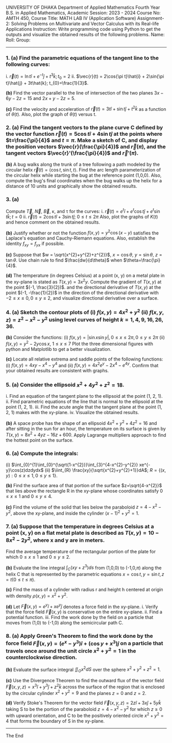 UNIVERSITY OF DHAKA
Department of Applied Mathematics
Fourth Year B.S. in Applied Mathematics, Academic Session: 2023 - 2024
Course No: AMTH 450, Course Title: MATH LAB IV (Application Software)
Assignment-2: Solving Problems on Multivariate and Vector Calculus with its Real-life Applications
Instruction: Write programming code using Python to get the outputs and visualize the obtained results of the following problems.
Name:
Roll:
Group:

---

### **1. (a)** Find the parametric equations of the tangent line to the following curves:
i. $\vec{r}(t) = \ln{t}\hat{i} + e^{-t}\hat{j} + t^{3}\hat{k}; t_{0}=2$
ii. $\vec{r}(t) = 2\cos{\pi t}\hat{i} + 2\sin{\pi t}\hat{j} + 3t\hat{k}; t_{0}=\frac{1}{3}$.

**(b)** Find the vector parallel to the line of intersection of the two planes $3x-6y-2z=15$ and $2x+y-2z=5$.

**(c)** Find the velocity and acceleration of $\vec{r}(t) = 3t\hat{i} + \sin{t}\hat{j} + t^{2}\hat{k}$ as a function of $\theta(t)$. Also, plot the graph of $\theta(t)$ versus t.

### **2. (a)** Find the tangent vectors to the plane curve C defined by the vector function $\vec{r}(t) = 5\cos{t}\hat{i} + 4\sin{t}\hat{j}$ at the points where $t=\frac{\pi}{4}$ and $t=\pi$. Make a sketch of C, and display the position vectors $\vec{r}(\frac{\pi}{4})$ and $\vec{r}(\pi)$, and the tangent vectors $\vec{r}'(\frac{\pi}{4})$ and $\vec{r}'(\pi)$.

**(b)** A bug walks along the trunk of a tree following a path modeled by the circular helix $\vec{r}(t) = \langle \cos{t}, \sin{t}, t \rangle$.
Find the arc length parameterization of the circular helix while starting the bug at the reference point (1,0,0).
Also, compute the bug's final coordinates when the bug walks up the helix for a distance of 10 units and graphically show the obtained results.

### **3. (a)**
Compute $\vec{T}$, $\vec{N}$, $\vec{B}$, κ, and τ for the curves:
i. $\vec{r}(t) = e^{t}\hat{i} + e^{t}\cos{t}\hat{j} + e^{t}\sin{t}\hat{k}; t=0$
ii. $\vec{r}(t) = 2\cos{t}\hat{i} + 3\sin{t}\hat{j}$; $0 \le t \le 2\pi$
Also, plot the graphs of $K(t)$ and hence comment on the obtained results.

**(b)** Justify whether or not the function $f(x,y) = y^{2}\cos(x-y)$ satisfies the Laplace's equation and Cauchy-Riemann equations.
Also, establish the identity $f_{xy} = f_{yx}$ if possible.

**(c)** Suppose that $w = \sqrt{x^{2}+y^{2}+z^{2}}$, $x=\cos{\theta}$, $y=\sin{\theta}$, $z=\tan{\theta}$. Use chain rule to find $\frac{dw}{d\theta}$ when $\theta=\frac{\pi}{4}$.

**(d)** The temperature (in degrees Celsius) at a point (x, y) on a metal plate in the xy-plane is stated as $T(x,y) = 3x^{2}y$. Compute the gradient of $T(x,y)$ at the point $(-1, \frac{3}{2})$. and the directional derivative of $T(x,y)$ at the point $(-1, -\frac{1}{2})$ in the direction of the directional derivative with $-2 \le x \le 0, 0 \le y \le 2$, and visualize directional derivative over a surface.

### **4. (a)** Sketch the contour plots of (i) $f(x,y) = 4x^{2}+y^{2}$ (ii) $f(x,y,z) = z^{2}-x^{2}-y^{2}$ using level curves of height $k=1,4,9,16,26,36$.

**(b)** Consider the functions:
(i) $f(x,y) = |\sin{x}\sin{y}|, 0 \le x \le 2\pi, 0 \le y \le 2\pi$
(ii) $f(x,y) = y^{2}-2y\cos{x}$, $1 \le x \le 7$
Plot the three dimensional figures with python and Matplotlib to get a better visualization.

**(c)** Locate all relative extrema and saddle points of the following functions:
(i) $f(x,y) = 4xy-x^{4}-y^{4}$ and (ii) $f(x,y) = 4x^{2}e^{y}-2x^{4}-e^{4y}$.
Confirm that your obtained results are consistent with graphs.

### **5. (a)** Consider the ellipsoid $x^{2}+4y^{2}+z^{2}=18$.
i. Find an equation of the tangent plane to the ellipsoid at the point (1, 2, 1).
ii. Find parametric equations of the line that is normal to the ellipsoid at the point (1, 2, 1).
iii. Find the acute angle that the tangent plane at the point (1, 2, 1) makes with the xy-plane.
iv. Visualize the obtained results.

**(b)** A space probe has the shape of an ellipsoid $4x^{2}+y^{2}+4z^{2}=16$ and after sitting in the sun for an hour, the temperature on its surface is given by $T(x,y) = 8x^{2}+4yz-16z+600$.
Apply Lagrange multipliers approach to find the hottest point on the surface.

### **6. (a)** Compute the integrals:
(i) $\int_{0}^{1}\int_{0}^{\sqrt{1-x^{2}}}\int_{3}^{4-x^{2}-y^{2}} xe^{-y}\cos(z)dzdydx$
(ii) $\iint_{R} \frac{xy}{\sqrt{x^{2}+y^{2}+1}}dA$; $R = \{(x,y): 0 \le x \le 1, 0 \le y \le 1\}$.

**(b)** Find the surface area of that portion of the surface $z=\sqrt{4-x^{2}}$ that lies above the rectangle R in the xy-plane whose coordinates satisfy $0 \le x \le 1$ and $0 \le y \le 4$.

**(c)** Find the volume of the solid that lies below the paraboloid $z=4-x^{2}-y^{2}$, above the xy-plane, and inside the cylinder $(x-1)^{2}+y^{2}=1$.

### **7. (a)** Suppose that the temperature in degrees Celsius at a point (x, y) on a flat metal plate is described as $T(x,y) = 10-8x^{2}-2y^{2}$, where x and y are in meters.
Find the average temperature of the rectangular portion of the plate for which $0 \le x \le 1$ and $0 \le y \le 2$.

**(b)** Evaluate the line integral $\int_{C} (xy+z^{3})ds$ from (1,0,0) to (-1,0,$\pi$) along the helix C that is represented by the parametric equations $x=\cos{t}, y=\sin{t}, z=t (0 \le t \le \pi)$.

**(c)** Find the mass of a cylinder with radius r and height h centered at origin with density $\rho(x,y) = x^{2}+y^{2}$.

**(d)** Let $\vec{F}(x,y) = e^{y}\hat{i} + xe^{y}\hat{j}$ denotes a force field in the xy-plane.
i. Verify that the force field $\vec{F}(x,y)$ is conservative on the entire xy-plane.
ii. Find a potential function.
iii. Find the work done by the field on a particle that moves from (1,0) to (-1,0) along the semicircular path C.

### **8. (a)** Apply Green's Theorem to find the work done by the force field $\vec{F}(x,y) = (e^{x}-y^{3})\hat{i} + (\cos{y}+x^{3})\hat{j}$ on a particle that travels once around the unit circle $x^{2}+y^{2}=1$ in the counterclockwise direction.

**(b)** Evaluate the surface integral $\iint_{O} x^{2}dS$ over the sphere $x^{2}+y^{2}+z^{2}=1$.

**(c)** Use the Divergence Theorem to find the outward flux of the vector field $\vec{F}(x,y,z) = x^{3}\hat{i} + y^{3}\hat{j} + z^{2}\hat{k}$ across the surface of the region that is enclosed by the circular cylinder $x^{2}+y^{2}=9$ and the planes $z=0$ and $z=2$.

**(d)** Verify Stoke's Theorem for the vector field $\vec{F}(x,y,z) = 2z\hat{i} + 3x\hat{j} + 5y\hat{k}$ taking S to be the portion of the paraboloid $z=4-x^{2}-y^{2}$ for which $z \ge 0$ with upward orientation, and C to be the positively oriented circle $x^{2}+y^{2}=4$ that forms the boundary of S in the xy-plane.

---
The End
